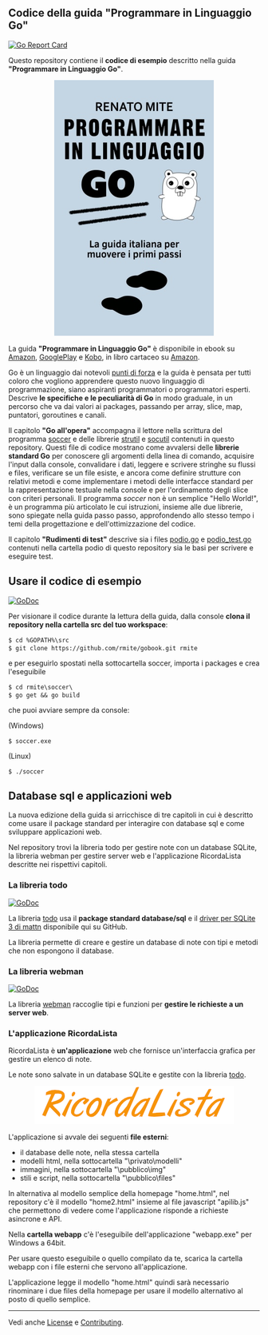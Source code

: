 
## Codice della guida "Programmare in Linguaggio Go"


[![Go Report Card](https://goreportcard.com/badge/github.com/rmite/gobook)](https://goreportcard.com/report/github.com/rmite/gobook)


Questo repository contiene il **codice di esempio** descritto nella guida **"Programmare in Linguaggio Go"**.

<p align="center"><img src="go-guide-cover.jpg" /></p>

La guida **"Programmare in Linguaggio Go"** è disponibile in ebook su [Amazon][guide-amazon], [GooglePlay][guide-goplay] e [Kobo][guide-kobo], in libro cartaceo su [Amazon][guide-amazon].

Go è un linguaggio dai notevoli [punti di forza][go-strengths] e la guida è pensata per tutti coloro che vogliono apprendere questo nuovo linguaggio di programmazione, siano aspiranti programmatori o programmatori esperti. Descrive **le specifiche e le peculiarità di Go** in modo graduale, in un percorso che va dai valori ai packages, passando per array, slice, map, puntatori, goroutines e canali.

Il capitolo **"Go all'opera"** accompagna il lettore nella scrittura del programma [soccer][code-program] e delle librerie [strutil][code-strutil] e [socutil][code-socutil] contenuti in questo repository. Questi file di codice mostrano come avvalersi delle **librerie standard Go** per conoscere gli argomenti della linea di comando, acquisire l'input dalla console, convalidare i dati, leggere e scrivere stringhe su flussi e files, verificare se un file esiste, e ancora come definire strutture con relativi metodi e come implementare i metodi delle interfacce standard per la rappresentazione testuale nella console e per l'ordinamento degli slice con criteri personali.
Il programma _soccer_ non è un semplice "Hello World!", è un programma più articolato le cui istruzioni, insieme alle due librerie, sono spiegate nella guida passo passo, approfondendo allo stesso tempo i temi della progettazione e dell'ottimizzazione del codice.

Il capitolo **"Rudimenti di test"** descrive sia i files [podio.go][test-lib] e [podio_test.go][test-file] contenuti nella cartella podio di questo repository sia le basi per scrivere e eseguire test.

## Usare il codice di esempio

[![GoDoc](https://godoc.org/github.com/rmite/gobook/lib/strutil?status.svg)](https://godoc.org/github.com/rmite/gobook/lib/strutil)

Per visionare il codice durante la lettura della guida, dalla console **clona il repository nella cartella src del tuo workspace**:

```
$ cd %GOPATH%\src
$ git clone https://github.com/rmite/gobook.git rmite
```

e per eseguirlo spostati nella sottocartella soccer, importa i packages e crea l'eseguibile

```
$ cd rmite\soccer\
$ go get && go build
```

che puoi avviare sempre da console:

(Windows)
```
$ soccer.exe
```

(Linux)
```
$ ./soccer
```

## Database sql e applicazioni web

La nuova edizione della guida si arricchisce di tre capitoli in cui è descritto come usare il package standard per interagire con database sql e come sviluppare applicazioni web.

Nel repository trovi la libreria todo per gestire note con un database SQLite, la libreria webman per gestire server web e l'applicazione RicordaLista descritte nei rispettivi capitoli.

### La libreria todo

[![GoDoc](https://godoc.org/github.com/rmite/gobook/lib/todo?status.svg)](https://godoc.org/github.com/rmite/gobook/lib/todo)

La libreria [todo][code-todo] usa il **package standard database/sql** e il [driver per SQLite 3 di mattn][mattn-sqlite-driver] disponibile qui su GitHub.

La libreria permette di creare e gestire un database di note con tipi e metodi che non espongono il database.

### La libreria webman

[![GoDoc](https://godoc.org/github.com/rmite/gobook/lib/webman?status.svg)](https://godoc.org/github.com/rmite/gobook/lib/webman)

La libreria [webman][code-webman] raccoglie tipi e funzioni per **gestire le richieste a un server web**.

### L'applicazione RicordaLista

RicordaLista è **un'applicazione** web che fornisce un'interfaccia grafica per gestire un elenco di note.

Le note sono salvate in un database SQLite e gestite con la libreria [todo][code-todo].

<p align="center"><img src="webapp/pubblico/img/titolo.png" /></p>

L'applicazione si avvale dei seguenti **file esterni**:
 * il database delle note, nella stessa cartella
 * modelli html, nella sottocartella "\\privato\\modelli"
 * immagini, nella sottocartella "\\pubblico\\img"
 * stili e script, nella sottocartella "\\pubblico\\files"

In alternativa al modello semplice della homepage "home.html", nel repository c'è il modello "home2.html" insieme al file javascript "apilib.js" che permettono di vedere come l'applicazione risponde a richieste asincrone e API.

Nella **cartella webapp** c'è l'eseguibile dell'applicazione "webapp.exe" per Windows a 64bit.

Per usare questo eseguibile o quello compilato da te, scarica la cartella webapp con i file esterni che servono all'applicazione.

L'applicazione legge il modello "home.html" quindi sarà necessario rinominare i due files della homepage per usare il modello alternativo al posto di quello semplice.

---

Vedi anche [License][license] e [Contributing][contribute].

[guide-cover]: go-guide-cover.jpg
[guide-amazon]: https://www.amazon.it/Programmare-Linguaggio-Go-italiana-muovere-ebook/dp/B01M2URIVX
[guide-goplay]: https://play.google.com/store/books/details/Renato_Mite_Programmare_in_Linguaggio_Go?id=4Ag6DQAAQBAJ
[guide-kobo]: https://www.kobo.com/it/it/ebook/programmare-in-linguaggio-go
[code-program]: soccer/soccer.go
[code-strutil]: lib/strutil/strutil.go
[code-socutil]: lib/socutil/partita.go
[test-lib]: lib/podio/podio.go
[test-file]: lib/podio/podio_test.go
[license]: LICENSE.md
[contribute]: CONTRIBUTING.md
[go-strengths]: https://medium.com/@renato.mite/punti-di-forza-del-linguaggio-go-2905d698740e
[code-todo]: lib/todo/todo.go
[mattn-sqlite-driver]: https://github.com/mattn/go-sqlite3
[code-webman]: lib/webman/webman.go
[webapp-title]: webapp/pubblico/img/titolo.png
